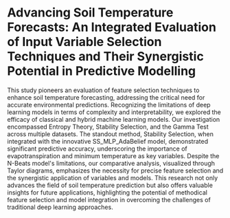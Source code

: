 # Advancing Soil Temperature Forecasts: An Integrated Evaluation of Input Variable Selection Techniques and Their Synergistic Potential in Predictive Modelling






This study pioneers an evaluation of feature selection techniques to enhance soil temperature forecasting, addressing the critical need for accurate environmental predictions. Recognizing the limitations of deep learning models in terms of complexity and interpretability, we explored the efficacy of classical and hybrid machine learning models. Our investigation encompassed Entropy Theory, Stability Selection, and the Gamma Test across multiple datasets. The standout method, Stability Selection, when integrated with the innovative SS_MLP_AdaBelief model, demonstrated significant predictive accuracy, underscoring the importance of evapotranspiration and minimum temperature as key variables. Despite the N-Beats model's limitations, our comparative analysis, visualized through Taylor diagrams, emphasizes the necessity for precise feature selection and the synergistic application of variables and models. This research not only advances the field of soil temperature prediction but also offers valuable insights for future applications, highlighting the potential of methodical feature selection and model integration in overcoming the challenges of traditional deep learning approaches.
